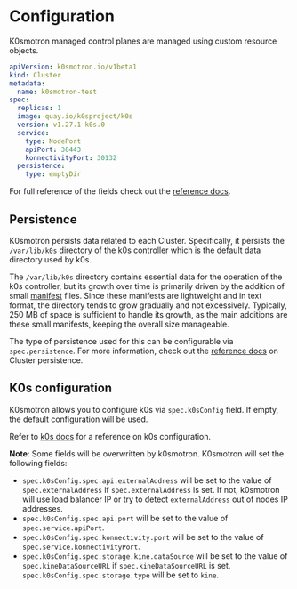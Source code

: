 # Configuration

K0smotron managed control planes are managed using custom resource objects.

```yaml
apiVersion: k0smotron.io/v1beta1
kind: Cluster
metadata:
  name: k0smotron-test
spec:
  replicas: 1
  image: quay.io/k0sproject/k0s
  version: v1.27.1-k0s.0
  service:
    type: NodePort
    apiPort: 30443
    konnectivityPort: 30132
  persistence:
    type: emptyDir
```

For full reference of the fields check out the [reference docs](resource-reference/k0smotron.io-v1beta1.md#cluster).

## Persistence

K0smotron persists data related to each Cluster. Specifically, it persists the `/var/lib/k0s` directory of the k0s controller which is the default data directory used by k0s.

The `/var/lib/k0s` directory contains essential data for the operation of the k0s controller, but its growth over time is primarily driven by the addition of small [manifest](https://docs.k0sproject.io/stable/manifests/) files. Since these manifests are lightweight and in text format, the directory tends to grow gradually and not excessively. Typically, 250 MB of space is sufficient to handle its growth, as the main additions are these small manifests, keeping the overall size manageable.

The type of persistence used for this can be configurable via `spec.persistence`. For more information, check out the [reference docs](resource-reference/k0smotron.io-v1beta1.md#clusterspecpersistence) on Cluster persistence.

## K0s configuration

K0smotron allows you to configure k0s via `spec.k0sConfig` field. If empty, the default configuration will be used.

Refer to [k0s docs](https://docs.k0sproject.io/stable/configuration/) for a reference on k0s configuration.

**Note**: Some fields will be overwritten by k0smotron. K0smotron will set the following fields:

- `spec.k0sConfig.spec.api.externalAddress` will be set to the value of `spec.externalAddress` if `spec.externalAddress` is set.
   If not, k0smotron will use load balancer IP or try to detect `externalAddress` out of nodes IP addresses.
- `spec.k0sConfig.spec.api.port` will be set to the value of `spec.service.apiPort`.
- `spec.k0sConfig.spec.konnectivity.port` will be set to the value of `spec.service.konnectivityPort`.
- `spec.k0sConfig.spec.storage.kine.dataSource` will be set to the value of `spec.kineDataSourceURL` if `spec.kineDataSourceURL` is set.
  `spec.k0sConfig.spec.storage.type` will be set to `kine`.


